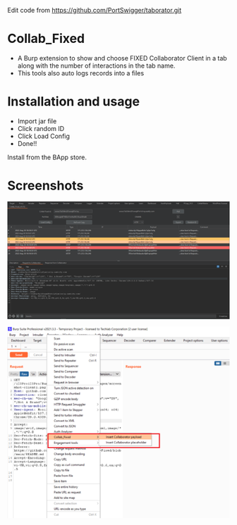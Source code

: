 Edit code from https://github.com/PortSwigger/taborator.git

# Collab_Fixed
+ A Burp extension to show and choose FIXED Collaborator Client in a tab along with the number of interactions in the tab name.
+ This tools also auto logs records into a files 


# Installation and usage

- Import jar file
- Click random ID
- Click Load Config
- Done!!

Install from the BApp store.

# Screenshots

![Client Screenshot](https://github.com/123Pro123Pro/Burp-Collab-Fixed/blob/main/images/UI.png)

![Tab Screenshot](https://github.com/123Pro123Pro/Burp-Collab-Fixed/blob/main/images/screenshot-tab.png)


